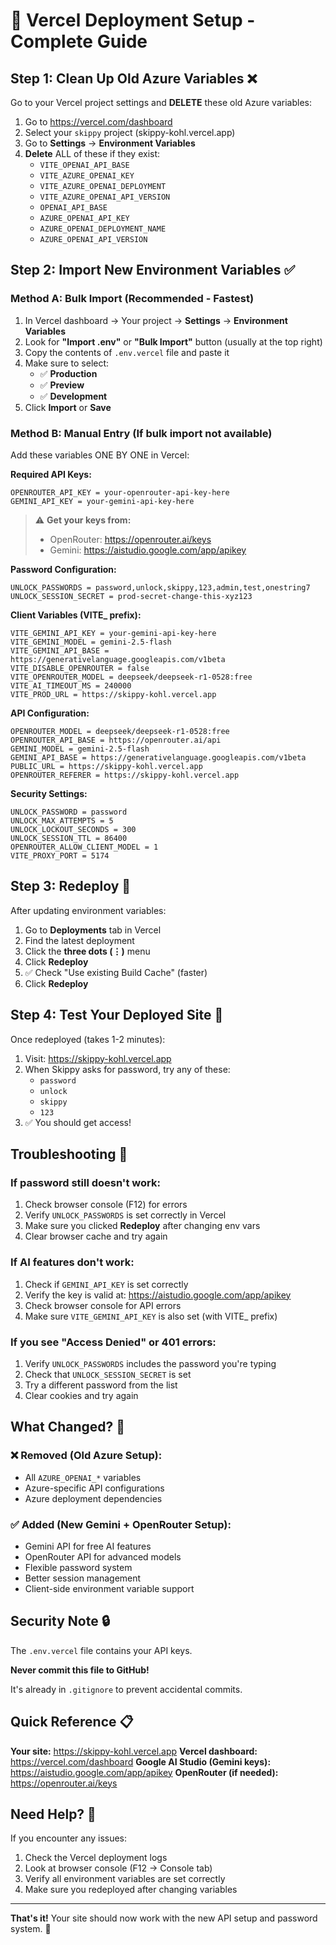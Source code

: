 # 🚀 Vercel Deployment Setup - Complete Guide

## Step 1: Clean Up Old Azure Variables ❌

Go to your Vercel project settings and **DELETE** these old Azure variables:

1. Go to https://vercel.com/dashboard
2. Select your `skippy` project (skippy-kohl.vercel.app)
3. Go to **Settings** → **Environment Variables**
4. **Delete** ALL of these if they exist:
   - `VITE_OPENAI_API_BASE`
   - `VITE_AZURE_OPENAI_KEY`
   - `VITE_AZURE_OPENAI_DEPLOYMENT`
   - `VITE_AZURE_OPENAI_API_VERSION`
   - `OPENAI_API_BASE`
   - `AZURE_OPENAI_API_KEY`
   - `AZURE_OPENAI_DEPLOYMENT_NAME`
   - `AZURE_OPENAI_API_VERSION`

## Step 2: Import New Environment Variables ✅

### Method A: Bulk Import (Recommended - Fastest)

1. In Vercel dashboard → Your project → **Settings** → **Environment Variables**
2. Look for **"Import .env"** or **"Bulk Import"** button (usually at the top right)
3. Copy the contents of `.env.vercel` file and paste it
4. Make sure to select:
   - ✅ **Production**
   - ✅ **Preview**
   - ✅ **Development**
5. Click **Import** or **Save**

### Method B: Manual Entry (If bulk import not available)

Add these variables ONE BY ONE in Vercel:

**Required API Keys:**

```
OPENROUTER_API_KEY = your-openrouter-api-key-here
GEMINI_API_KEY = your-gemini-api-key-here
```

> ⚠️ **Get your keys from:**
> - OpenRouter: https://openrouter.ai/keys
> - Gemini: https://aistudio.google.com/app/apikey

**Password Configuration:**

```
UNLOCK_PASSWORDS = password,unlock,skippy,123,admin,test,onestring7
UNLOCK_SESSION_SECRET = prod-secret-change-this-xyz123
```

**Client Variables (VITE\_ prefix):**

```
VITE_GEMINI_API_KEY = your-gemini-api-key-here
VITE_GEMINI_MODEL = gemini-2.5-flash
VITE_GEMINI_API_BASE = https://generativelanguage.googleapis.com/v1beta
VITE_DISABLE_OPENROUTER = false
VITE_OPENROUTER_MODEL = deepseek/deepseek-r1-0528:free
VITE_AI_TIMEOUT_MS = 240000
VITE_PROD_URL = https://skippy-kohl.vercel.app
```

**API Configuration:**

```
OPENROUTER_MODEL = deepseek/deepseek-r1-0528:free
OPENROUTER_API_BASE = https://openrouter.ai/api
GEMINI_MODEL = gemini-2.5-flash
GEMINI_API_BASE = https://generativelanguage.googleapis.com/v1beta
PUBLIC_URL = https://skippy-kohl.vercel.app
OPENROUTER_REFERER = https://skippy-kohl.vercel.app
```

**Security Settings:**

```
UNLOCK_PASSWORD = password
UNLOCK_MAX_ATTEMPTS = 5
UNLOCK_LOCKOUT_SECONDS = 300
UNLOCK_SESSION_TTL = 86400
OPENROUTER_ALLOW_CLIENT_MODEL = 1
VITE_PROXY_PORT = 5174
```

## Step 3: Redeploy 🔄

After updating environment variables:

1. Go to **Deployments** tab in Vercel
2. Find the latest deployment
3. Click the **three dots (⋮)** menu
4. Click **Redeploy**
5. ✅ Check "Use existing Build Cache" (faster)
6. Click **Redeploy**

## Step 4: Test Your Deployed Site 🧪

Once redeployed (takes 1-2 minutes):

1. Visit: https://skippy-kohl.vercel.app
2. When Skippy asks for password, try any of these:
   - `password`
   - `unlock`
   - `skippy`
   - `123`
3. ✅ You should get access!

## Troubleshooting 🔧

### If password still doesn't work:

1. Check browser console (F12) for errors
2. Verify `UNLOCK_PASSWORDS` is set correctly in Vercel
3. Make sure you clicked **Redeploy** after changing env vars
4. Clear browser cache and try again

### If AI features don't work:

1. Check if `GEMINI_API_KEY` is set correctly
2. Verify the key is valid at: https://aistudio.google.com/app/apikey
3. Check browser console for API errors
4. Make sure `VITE_GEMINI_API_KEY` is also set (with VITE\_ prefix)

### If you see "Access Denied" or 401 errors:

1. Verify `UNLOCK_PASSWORDS` includes the password you're typing
2. Check that `UNLOCK_SESSION_SECRET` is set
3. Try a different password from the list
4. Clear cookies and try again

## What Changed? 📝

### ❌ Removed (Old Azure Setup):

- All `AZURE_OPENAI_*` variables
- Azure-specific API configurations
- Azure deployment dependencies

### ✅ Added (New Gemini + OpenRouter Setup):

- Gemini API for free AI features
- OpenRouter API for advanced models
- Flexible password system
- Better session management
- Client-side environment variable support

## Security Note 🔒

The `.env.vercel` file contains your API keys.

**Never commit this file to GitHub!**

It's already in `.gitignore` to prevent accidental commits.

## Quick Reference 📋

**Your site:** https://skippy-kohl.vercel.app
**Vercel dashboard:** https://vercel.com/dashboard
**Google AI Studio (Gemini keys):** https://aistudio.google.com/app/apikey
**OpenRouter (if needed):** https://openrouter.ai/keys

## Need Help? 💬

If you encounter any issues:

1. Check the Vercel deployment logs
2. Look at browser console (F12 → Console tab)
3. Verify all environment variables are set correctly
4. Make sure you redeployed after changing variables

---

**That's it!** Your site should now work with the new API setup and password system. 🎉
